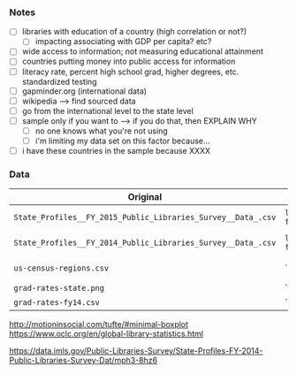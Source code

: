 ### Notes

- [ ] libraries with education of a country (high correlation or not?)
  - [ ] impacting associating with GDP per capita? etc?
- [ ] wide access to information; not measuring educational attainment
- [ ] countries putting money into public access for information
- [ ] literacy rate, percent high school grad, higher degrees, etc. standardized testing
- [ ] gapminder.org (international data)
- [ ] wikipedia --> find sourced data
- [ ] go from the international level to the state level
- [ ] sample only if you want to --> if you do that, then EXPLAIN WHY
  - [ ] no one knows what you're not using
  - [ ] i'm limiting my data set on this factor because...
- [ ] i have these countries in the sample because XXXX

### Data
| Original | Renamed | Source | 
|---------|--------|--------|
| `State_Profiles__FY_2015_Public_Libraries_Survey__Data_.csv` | `libraries-fy15.csv` | https://data.imls.gov/Public-Libraries-Survey/State-Profiles-FY-2015-Public-Libraries-Survey-Dat/b4zt-jxw3/data |
| `State_Profiles__FY_2014_Public_Libraries_Survey__Data_.csv` | `libraries-fy14.csv` | https://data.imls.gov/Public-Libraries-Survey/State-Profiles-FY-2014-Public-Libraries-Survey-Dat/mph3-8hz6/data |
| `us-census-regions.csv` | `` | https://github.com/cphalpert/census-regions/blob/master/us%20census%20bureau%20regions%20and%20divisions.csv
| `grad-rates-state.png` | `` | https://nces.ed.gov/programs/coe/indicator_coi.asp
| `grad-rates-fy14.csv` | `` | https://nces.ed.gov/programs/coe/indicator_coi.asp (compiled by me)

http://motioninsocial.com/tufte/#minimal-boxplot
https://www.oclc.org/en/global-library-statistics.html

https://data.imls.gov/Public-Libraries-Survey/State-Profiles-FY-2014-Public-Libraries-Survey-Dat/mph3-8hz6
